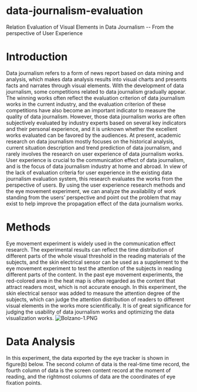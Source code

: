 # data-journalism-evaluation
  Relation Evaluation of Visual Elements in Data Journalism -- From the perspective of User Experience
# Introduction
  Data journalism refers to a form of news report based on data mining and analysis, which makes data analysis results into visual charts and presents facts and narrates through visual elements. 
  With the development of data journalism, some competitions related to data journalism gradually appear. The winning works often reflect the evaluation criterion of data journalism works in the current industry, and the evaluation criterion of these competitions have also become an important indicator to measure the quality of data journalism. 
  However, those data journalism works are often subjectively evaluated by industry experts based on several key indicators and their personal experience, and it is unknown whether the excellent works evaluated can be favored by the audiences.
  At present, academic research on data journalism mostly focuses on the historical analysis, current situation description and trend prediction of data journalism, and rarely involves the research on user experience of data journalism works. 
  User experience is crucial to the communication effect of data journalism, and is the focus of data journalism industry at home and abroad. 
  In view of the lack of evaluation criteria for user experience in the existing data journalism evaluation system, this research evaluates the works from the perspective of users. 
  By using the user experience research methods and the eye movement experiment, we can analyze the availability of work standing from the users’ perspective and point out the problem that may exist to help improve the propagation effect of the data journalism works.

# Methods
  Eye movement experiment is widely used in the communication effect research. 
  The experimental results can reflect the time distribution of different parts of the whole visual threshold in the reading materials of the subjects, and the skin electrical sensor can be used as a supplement to the eye movement experiment to test the attention of the subjects in reading different parts of the content.
  In the past eye movement experiments, the red-colored area in the heat map is often regarded as the content that attract readers most, which is not accurate enough. In this experiment, the skin electrical sensor was added to measure the attention degree of the subjects, which can judge the attention distribution of readers to different visual elements in the works more scientifically. It is of great significance for judging the usability of data journalism works and optimizing the data visualization works.
![Bolzano-1.PNG]("GYSTC2/data-journalism-evaluation/Bolzano-1.PNG")

# Data Analysis
  In this experiment, the data exported by the eye tracker is shown in figure(b) below. The second column of data is the real-time time record, the fourth column of data is the screen content record at the moment of reading, and the rightmost columns of data are the coordinates of eye fixation points.






